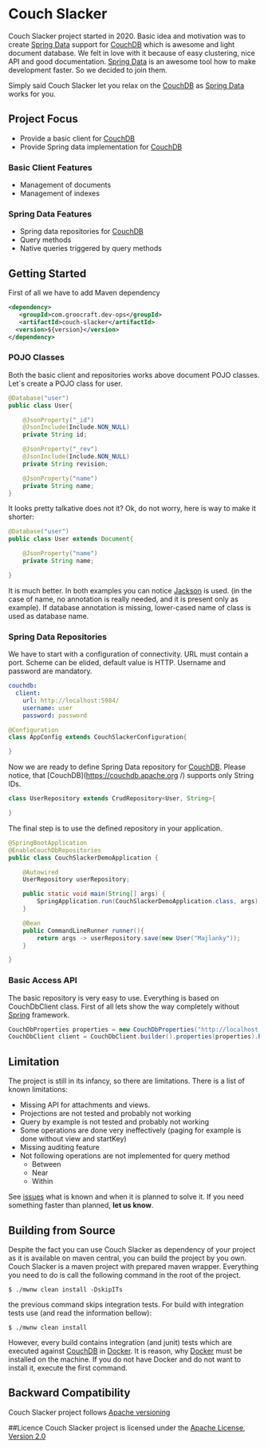 # Couch Slacker

Couch Slacker project started in 2020. Basic idea and motivation was to create [Spring Data](https://spring.io/projects/spring-data) support for 
[CouchDB](https://couchdb.apache.org/) which is awesome and light document database. We felt in love with it because of easy clustering, nice API and good
 documentation. [Spring Data](https://spring.io/projects/spring-data) is an awesome tool how to make development faster. So we decided to join them.

Simply said Couch Slacker let you relax on the [CouchDB](https://couchdb.apache.org/) as [Spring Data](https://spring.io/projects/spring-data) works for
 you.

## Project Focus
* Provide a basic client for [CouchDB](https://couchdb.apache.org/)
* Provide Spring data implementation for [CouchDB](https://couchdb.apache.org/)

### Basic Client Features
* Management of documents
* Management of indexes

### Spring Data Features
* Spring data repositories for [CouchDB](https://couchdb.apache.org/)
* Query methods
* Native queries triggered by query methods

## Getting Started 
First of all we have to add Maven dependency
```xml
<dependency>
   <groupId>com.groocraft.dev-ops</groupId>
   <artifactId>couch-slacker</artifactId>
  <version>${version}</version>
</dependency>
```
### POJO Classes
Both the basic client and repositories works above document POJO classes. Let`s create a POJO class for user.
```java
@Database("user")
public class User{

    @JsonProperty("_id")
    @JsonInclude(Include.NON_NULL)
    private String id;

    @JsonProperty("_rev")
    @JsonInclude(Include.NON_NULL)
    private String revision;

    @JsonProperty("name")
    private String name;
}
```
It looks pretty talkative does not it? Ok, do not worry, here is way to make it shorter:
```java
@Database("user")
public class User extends Document{

    @JsonProperty("name")
    private String name;

}
```
It is much better. In both examples you can notice [Jackson](https://github.com/FasterXML/jackson) is used. (in the case of name, no annotation is really
 needed, and it is present only as example). If database annotation is missing, lower-cased name of class is used as database name.
### Spring Data Repositories
We have to start with a configuration of connectivity. URL must contain a port. Scheme can be elided, default value is HTTP. Username and password are
 mandatory. 
```yaml
couchdb:
  client:
    url: http://localhost:5984/
    username: user
    password: password
```
```java
@Configuration
class AppConfig extends CouchSlackerConfiguration{

}
```
Now we are ready to define Spring Data repository for [CouchDB](https://couchdb.apache.org/). Please notice, that [CouchDB](https://couchdb.apache.org
/) supports only String IDs.
```java
class UserRepository extends CrudRepository<User, String>{

}
```
The final step is to use the defined repository in your application.
```java
@SpringBootApplication
@EnableCouchDbRepositories
public class CouchSlackerDemoApplication {

	@Autowired
	UserRepository userRepository;

	public static void main(String[] args) {
		SpringApplication.run(CouchSlackerDemoApplication.class, args);
	}

	@Bean
	public CommandLineRunner runner(){
		return args -> userRepository.save(new User("Majlanky"));
	}

}
```

### Basic Access API
The basic repository is very easy to use. Everything is based on CouchDbClient class. First of all lets show the way completely without 
[Spring](https://spring.io/) framework.
```java
CouchDbProperties properties = new CouchDbProperties("http://localhost:5984/", "admin", "password");
CouchDbClient client = CouchDbClient.builder().properties(properties).build();
``` 

## Limitation
The project is still in its infancy, so there are limitations. There is a list of known limitations:
* Missing API for attachments and views.
* Projections are not tested and probably not working
* Query by example is not tested and probably not working
* Some operations are done very ineffectively (paging for example is done without view and startKey)
* Missing auditing feature
* Not following operations are not implemented for query method
  * Between
  * Near
  * Within

See [issues](https://github.com/Majlanky/couch-slacker/issues) what is known and when it is planned to solve it. If you need something faster than planned, **let us know**.

## Building from Source
Despite the fact you can use Couch Slacker as dependency of your project as it is available on maven central, you can build the 
project by you own. Couch Slacker is a maven project with prepared maven wrapper. Everything you need to do is call 
the following command in the root of the project.
```shell script
$ ./mwnw clean install -DskipITs
```
the previous command skips integration tests. For build with integration tests use (and read the information bellow):
```shell script
$ ./mwnw clean install
```

However, every build contains integration (and junit) tests which are executed against [CouchDB](https://couchdb.apache.org/) in [Docker](https://www.docker.com/). It is reason, why
[Docker](https://www.docker.com/) must be installed on the machine. If you do not have Docker and do not want to install it, execute the first command.

## Backward Compatibility
Couch Slacker project follows [Apache versioning](https://apr.apache.org/versioning.html)

##Licence
Couch Slacker project is licensed under the [Apache License, Version 2.0](https://www.apache.org/licenses/LICENSE-2.0)
